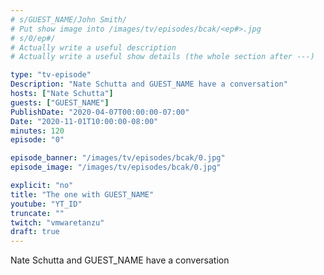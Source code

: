 ```yaml
---
# s/GUEST_NAME/John Smith/
# Put show image into /images/tv/episodes/bcak/<ep#>.jpg
# s/0/ep#/
# Actually write a useful description
# Actually write a useful show details (the whole section after ---)

type: "tv-episode"
Description: "Nate Schutta and GUEST_NAME have a conversation"
hosts: ["Nate Schutta"]
guests: ["GUEST_NAME"]
PublishDate: "2020-04-07T00:00:00-07:00"
Date: "2020-11-01T10:00:00-08:00"
minutes: 120
episode: "0"

episode_banner: "/images/tv/episodes/bcak/0.jpg"
episode_image: "/images/tv/episodes/bcak/0.jpg"

explicit: "no"
title: "The one with GUEST_NAME"
youtube: "YT_ID"
truncate: ""
twitch: "vmwaretanzu"
draft: true
---
```


Nate Schutta and GUEST_NAME have a conversation
